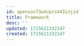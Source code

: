 ```yaml
---
id: apensox73w4vpzs443injid
title: Framework
desc: ''
updated: 1715621332147
created: 1715621332147
---
```

